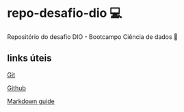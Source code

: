 # repo-desafio-dio :computer:
Repositório do desafio DIO - Bootcampo Ciência de dados :floppy_disk: 

## links úteis

[Git](https://git-scm.com/)

[Github](https://github.com/)

[Markdown guide](https://www.markdownguide.org/)



